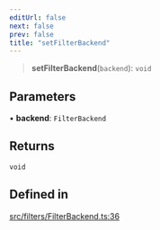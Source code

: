```yaml
---
editUrl: false
next: false
prev: false
title: "setFilterBackend"
---
```


> **setFilterBackend**(`backend`): `void`

## Parameters

• **backend**: `FilterBackend`

## Returns

`void`

## Defined in

[src/filters/FilterBackend.ts:36](https://github.com/fabricjs/fabric.js/blob/c093e29e73123dafcfa091ff4d5e04e690bb796e/src/filters/FilterBackend.ts#L36)

